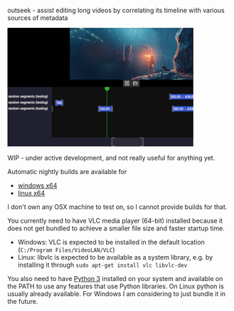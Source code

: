 outseek - assist editing long videos by correlating its timeline with various sources of metadata

![screenshot](resources/screenshot-2021-05-13.png)

WIP - under active development, and not really useful for anything yet.

Automatic nightly builds are available for
- [windows x64](https://nightly.link/Felk/outseek/workflows/publish/main/outseek-win-x64.zip)
- [linux x64](https://nightly.link/Felk/outseek/workflows/publish/main/outseek-linux-x64.zip)

I don't own any OSX machine to test on, so I cannot provide builds for that.

You currently need to have VLC media player (64-bit) installed because it does not get bundled to achieve a smaller file size and faster startup time.
- Windows: VLC is expected to be installed in the default location (`C:/Program Files/VideoLAN/VLC`)
- Linux: libvlc is expected to be available as a system library, e.g. by installing it through `sudo apt-get install vlc libvlc-dev`

You also need to have [Python 3](https://www.python.org/downloads/) installed on your system and available on the PATH to use any features that use Python libraries.
On Linux python is usually already available.
For Windows I am considering to just bundle it in the future.

